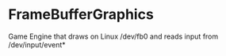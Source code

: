 # FrameBufferGraphics
Game Engine that draws on Linux /dev/fb0 and reads input from /dev/input/event*
